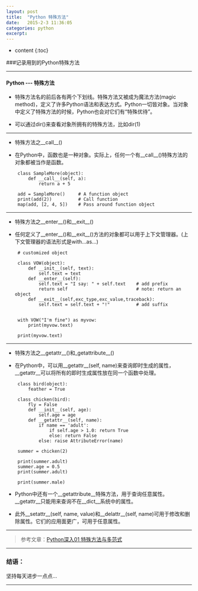```yaml
---
layout: post
title:  "Python 特殊方法"
date:   2015-2-3 11:36:05
categories: python
excerpt: 
---
```


* content
{:toc}

###记录用到的Python特殊方法

---

#### Python --- 特殊方法

* 特殊方法名的前后各有两个下划线。特殊方法又被成为魔法方法(magic method)，定义了许多Python语法和表达方式。Python一切皆对象。当对象中定义了特殊方法的时候，Python也会对它们有“特殊优待”。

* 可以通过dir()来查看对象所拥有的特殊方法，比如dir(1)

---

*  特殊方法之__call__()
       
*  在Python中，函数也是一种对象。实际上，任何一个有__call__()特殊方法的对象都被当作是函数。
 
        class SampleMore(object):
            def __call__(self, a):
                return a + 5

        add = SampleMore()     # A function object
        print(add(2))          # Call function    
        map(add, [2, 4, 5])    # Pass around function object   
            
---

*  特殊方法之__enter__()和__exit__()

*  任何定义了__enter__()和__exit__()方法的对象都可以用于上下文管理器。(上下文管理器的语法形式是with...as...)
 
        # customized object

        class VOW(object):
            def __init__(self, text):
                self.text = text
            def __enter__(self):
                self.text = "I say: " + self.text    # add prefix
                return self                          # note: return an object
            def __exit__(self,exc_type,exc_value,traceback):
                self.text = self.text + "!"          # add suffix


        with VOW("I'm fine") as myvow:
            print(myvow.text)

        print(myvow.text)
            
---

*  特殊方法之__getattr__()和_getattribute__()

*  在Python中，可以用__getattr__(self, name)来查询即时生成的属性，__getattr__可以将所有的即时生成属性放在同一个函数中处理。

        class bird(object):
            feather = True

        class chicken(bird):
            fly = False
            def __init__(self, age):
                self.age = age
            def __getattr__(self, name):
                if name == 'adult':
                    if self.age > 1.0: return True
                    else: return False
                else: raise AttributeError(name)

        summer = chicken(2)

        print(summer.adult)
        summer.age = 0.5
        print(summer.adult)

        print(summer.male)

* Python中还有一个__getattribute__特殊方法，用于查询任意属性。__getattr__只能用来查询不在__dict__系统中的属性。
         
* 此外__setattr__(self, name, value)和__delattr__(self, name)可用于修改和删除属性。它们的应用面更广，可用于任意属性。  
          
---

> 参考文章：[Python深入01 特殊方法与多范式](http://www.cnblogs.com/vamei/archive/2012/11/19/2772441.html)

---

### 结语：

坚持每天进步一点点...

---